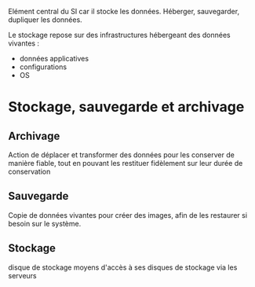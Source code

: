 Elément central du SI car il stocke les données. 
Héberger, sauvegarder, dupliquer les données.

Le stockage repose sur des infrastructures hébergeant des données vivantes : 
- données applicatives
- configurations
- OS

# Stockage, sauvegarde et archivage

## Archivage
Action de déplacer et transformer des données pour les conserver de manière fiable, tout en pouvant les restituer fidèlement sur leur durée de conservation

## Sauvegarde
Copie de données vivantes pour créer des images, afin de les restaurer si besoin sur le système.

## Stockage
disque de stockage
moyens d'accès à ses disques de stockage via les serveurs
